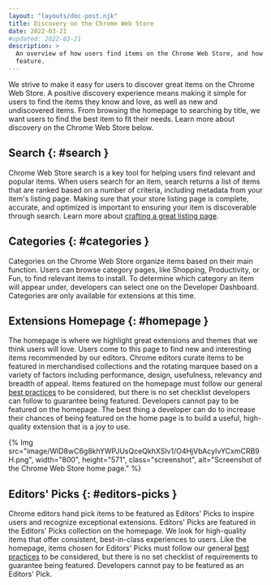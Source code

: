 ```yaml
---
layout: "layouts/doc-post.njk"
title: Discovery on the Chrome Web Store
date: 2022-03-21
#updated: 2022-03-21
description: >
  An overview of how users find items on the Chrome Web Store, and how our editors select items to
  feature.
---
```


We strive to make it easy for users to discover great items on the Chrome Web Store. A positive
discovery experience means making it simple for users to find the items they know and love, as
well as new and undiscovered items. From browsing the homepage to searching by title, we want users
to find the best item to fit their needs. Learn more about discovery on the Chrome Web Store below.

## Search {: #search }

Chrome Web Store search is a key tool for helping users find relevant and popular items. When users
search for an item, search returns a list of items that are ranked based on a number of criteria,
including metadata from your item's listing page. Making sure that your store listing page is
complete, accurate, and optimized is important to ensuring your item is discoverable through search.
Learn more about [crafting a great listing page][best-listing].

## Categories {: #categories }

Categories on the Chrome Web Store organize items based on their main function. Users can browse
category pages, like Shopping, Productivity, or Fun, to find relevant items to install. To determine
which category an item will appear under, developers can select one on the Developer Dashboard.
Categories are only available for extensions at this time.

## Extensions Homepage {: #homepage }

The homepage is where we highlight great extensions and themes that we think users will love. Users
come to this page to find new and interesting items recommended by our editors. Chrome editors
curate items to be featured in merchandised collections and the rotating marquee based on a variety
of factors including performance, design, usefulness, relevancy and breadth of appeal. Items
featured on the homepage must follow our general [best practices][best-practices] to be considered,
but there is no set checklist developers can follow to guarantee being featured. Developers cannot
pay to be featured on the homepage. The best thing a developer can do to increase their chances of
being featured on the home page is to build a useful, high-quality extension that is a joy to use.

{% Img src="image/WlD8wC6g8khYWPJUsQceQkhXSlv1/O4HjVbAcyIvYCxmCRB9H.png", width="800", height="571",
  class="screenshot", alt="Screenshot of the Chrome Web Store home page." %}

## Editors' Picks {: #editors-picks }

Chrome editors hand pick items to be featured as Editors' Picks to inspire users and recognize
exceptional extensions. Editors' Picks are featured in the Editors' Picks collection on the
homepage. We look for high-quality items that offer consistent, best-in-class experiences to users.
Like the homepage, items chosen for Editors' Picks must follow our general [best
practices][best-practices] to be considered, but there is no set checklist of requirements to
guarantee being featured. Developers cannot pay to be featured as an Editors' Pick.

[best-practices]: https://developer.chrome.com/docs/webstore/best_practices/
[best-listing]: https://developer.chrome.com/docs/webstore/best_listing/
